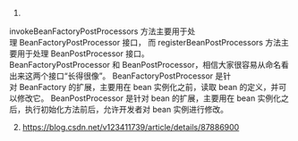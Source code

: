 1.
invokeBeanFactoryPostProcessors 方法主要用于处理 BeanFactoryPostProcessor 接口，
而 registerBeanPostProcessors 方法主要用于处理 BeanPostProcessor 接口。
BeanFactoryPostProcessor 和 BeanPostProcessor，相信大家很容易从命名看出来这两个接口“长得很像”。
BeanFactoryPostProcessor 是针对 BeanFactory 的扩展，主要用在 bean 实例化之前，读取 bean 的定义，并可以修改它。
BeanPostProcessor 是针对 bean 的扩展，主要用在 bean 实例化之后，执行初始化方法前后，允许开发者对 bean 实例进行修改。


2. https://blog.csdn.net/v123411739/article/details/87886900